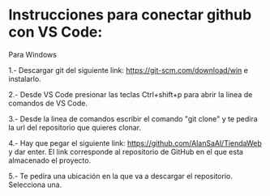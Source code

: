 # Instrucciones para conectar github con VS Code:

Para Windows

1.- Descargar git del siguiente link: https://git-scm.com/download/win
    e instalarlo.

2.- Desde VS Code presionar las teclas Ctrl+shift+p para abrir la linea de comandos de VS Code. 

3.- Desde la linea de comandos escribir el comando "git clone" y te pedira la url del repositorio que quieres clonar.

4.- Hay que pegar el siguiente link: https://github.com/AlanSaAl/TiendaWeb y dar enter. El link corresponde al repositorio de 
    GitHub en el que esta almacenado el proyecto. 

5.- Te pedira una ubicación en la que va a descargar el repositorio. Selecciona una.